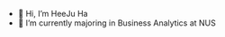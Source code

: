- 👋 Hi, I’m HeeJu Ha
-  🌱 I’m currently majoring in Business Analytics at NUS

<!---
heezxeo/heezxeo is a ✨ special ✨ repository because its `README.md` (this file) appears on your GitHub profile.
You can click the Preview link to take a look at your changes.
--->
